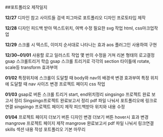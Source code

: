 ##포트폴리오 제작일지

__12/27__
디자인 참고 사이트들 검색
피그마로 포트폴리오 디자인 프로토타입 제작

__12/28__
디자인 피드백 받아 텍스트위치, 여백 수정
필요한 svg 작업
html, css마크업작업

__12/29__
스크롤 시 텍스트, 이미지 순서대로 나타나는 효과 aos 플러그인 사용하여 구현 

__12/30~01/01__
사용할 로고 일러스트 작업
몇 번의 수정을 거쳐 리본 형태의 로고결정
gsap 스크롤트리거 학습
gsap 스크롤 트리거로 각각의 section 타이틀에 rotate, scale등 transform 효과부여

__01/02__
특정위치에 스크롤이 도달할 때 body와 nav의 배경색 변경 효과부여
특정 위치에 도달할 때 nav 사이즈 변경
프로젝트 페이지 css 작업

__01/03__
gsap로 버튼 스크롤 트리거 start, end위치정리
singsingo 프로젝트 완료 보고서 정리
Singsingo프로젝트 완료보고서 정리 
pdf 파일 나눠서 포트폴리오에 링크로 연결 
singsingo 프로젝트 페이지 제작
피드백받아 위치와 내용 수정

__01/04__
프로젝트 페이지 더보기 버튼 디자인 변경
더보기 버튼 hover시 효과 변경
mangrove 프로젝트 페이지 제작
mangrove 완료보고서 pdf 파일 나눠서 링크연결
skills 섹션 내용 작성
포트폴리오 기본 마무리
